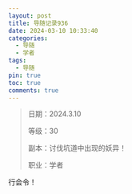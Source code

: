 ```yaml
---
layout: post
title: 导随记录936
date: 2024-03-10 10:33:40
categories:
  - 导随
  - 学者
tags:
  - 导随
pin: true
toc: true
comments: true
---
```

> 日期：2024.3.10
>
> 等级：30
>
> 副本：讨伐坑道中出现的妖异！
>
> 职业：学者

行会令！